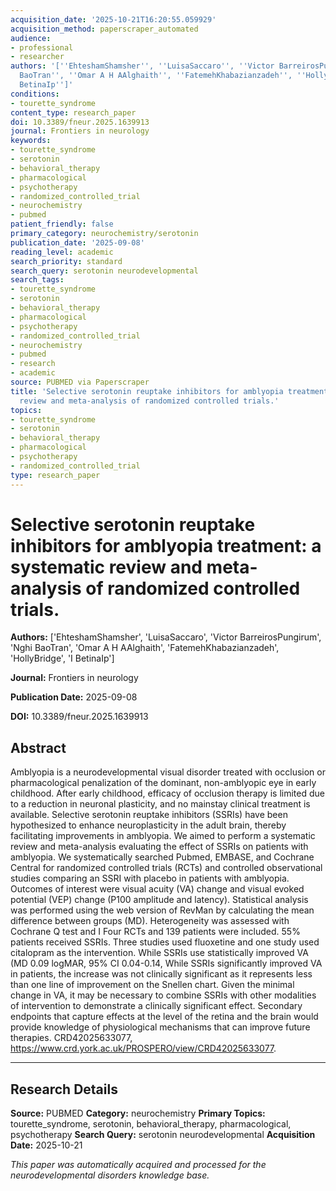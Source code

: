 ```yaml
---
acquisition_date: '2025-10-21T16:20:55.059929'
acquisition_method: paperscraper_automated
audience:
- professional
- researcher
authors: '[''EhteshamShamsher'', ''LuisaSaccaro'', ''Victor BarreirosPungirum'', ''Nghi
  BaoTran'', ''Omar A H AAlghaith'', ''FatemehKhabazianzadeh'', ''HollyBridge'', ''I
  BetinaIp'']'
conditions:
- tourette_syndrome
content_type: research_paper
doi: 10.3389/fneur.2025.1639913
journal: Frontiers in neurology
keywords:
- tourette_syndrome
- serotonin
- behavioral_therapy
- pharmacological
- psychotherapy
- randomized_controlled_trial
- neurochemistry
- pubmed
patient_friendly: false
primary_category: neurochemistry/serotonin
publication_date: '2025-09-08'
reading_level: academic
search_priority: standard
search_query: serotonin neurodevelopmental
search_tags:
- tourette_syndrome
- serotonin
- behavioral_therapy
- pharmacological
- psychotherapy
- randomized_controlled_trial
- neurochemistry
- pubmed
- research
- academic
source: PUBMED via Paperscraper
title: 'Selective serotonin reuptake inhibitors for amblyopia treatment: a systematic
  review and meta-analysis of randomized controlled trials.'
topics:
- tourette_syndrome
- serotonin
- behavioral_therapy
- pharmacological
- psychotherapy
- randomized_controlled_trial
type: research_paper
---
```


# Selective serotonin reuptake inhibitors for amblyopia treatment: a systematic review and meta-analysis of randomized controlled trials.

**Authors:** ['EhteshamShamsher', 'LuisaSaccaro', 'Victor BarreirosPungirum', 'Nghi BaoTran', 'Omar A H AAlghaith', 'FatemehKhabazianzadeh', 'HollyBridge', 'I BetinaIp']

**Journal:** Frontiers in neurology

**Publication Date:** 2025-09-08

**DOI:** 10.3389/fneur.2025.1639913

## Abstract

Amblyopia is a neurodevelopmental visual disorder treated with occlusion or pharmacological penalization of the dominant, non-amblyopic eye in early childhood. After early childhood, efficacy of occlusion therapy is limited due to a reduction in neuronal plasticity, and no mainstay clinical treatment is available. Selective serotonin reuptake inhibitors (SSRIs) have been hypothesized to enhance neuroplasticity in the adult brain, thereby facilitating improvements in amblyopia. We aimed to perform a systematic review and meta-analysis evaluating the effect of SSRIs on patients with amblyopia. We systematically searched Pubmed, EMBASE, and Cochrane Central for randomized controlled trials (RCTs) and controlled observational studies comparing an SSRI with placebo in patients with amblyopia. Outcomes of interest were visual acuity (VA) change and visual evoked potential (VEP) change (P100 amplitude and latency). Statistical analysis was performed using the web version of RevMan by calculating the mean difference between groups (MD). Heterogeneity was assessed with Cochrane Q test and I Four RCTs and 139 patients were included. 55% patients received SSRIs. Three studies used fluoxetine and one study used citalopram as the intervention. While SSRIs use statistically improved VA (MD 0.09 logMAR, 95% CI 0.04-0.14, While SSRIs significantly improved VA in patients, the increase was not clinically significant as it represents less than one line of improvement on the Snellen chart. Given the minimal change in VA, it may be necessary to combine SSRIs with other modalities of intervention to demonstrate a clinically significant effect. Secondary endpoints that capture effects at the level of the retina and the brain would provide knowledge of physiological mechanisms that can improve future therapies. CRD42025633077, https://www.crd.york.ac.uk/PROSPERO/view/CRD42025633077.

---

## Research Details

**Source:** PUBMED
**Category:** neurochemistry
**Primary Topics:** tourette_syndrome, serotonin, behavioral_therapy, pharmacological, psychotherapy
**Search Query:** serotonin neurodevelopmental
**Acquisition Date:** 2025-10-21

*This paper was automatically acquired and processed for the neurodevelopmental disorders knowledge base.*

